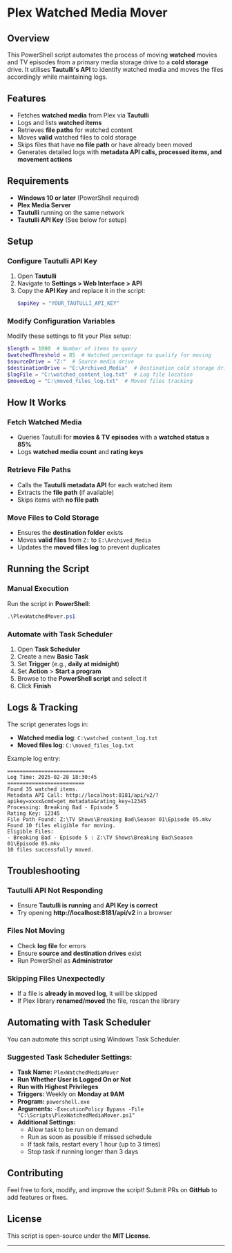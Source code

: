 # Plex Watched Media Mover

## Overview
This PowerShell script automates the process of moving **watched** movies and TV episodes from a primary media storage drive to a **cold storage** drive. It utilises **Tautulli's API** to identify watched media and moves the files accordingly while maintaining logs.

## Features
- Fetches **watched media** from Plex via **Tautulli**
- Logs and lists **watched items**
- Retrieves **file paths** for watched content
- Moves **valid** watched files to cold storage
- Skips files that have **no file path** or have already been moved
- Generates detailed logs with **metadata API calls, processed items, and movement actions**

## Requirements
- **Windows 10 or later** (PowerShell required)
- **Plex Media Server**
- **Tautulli** running on the same network
- **Tautulli API Key** (See below for setup)

## Setup
### Configure Tautulli API Key
1. Open **Tautulli**
2. Navigate to **Settings > Web Interface > API**
3. Copy the **API Key** and replace it in the script:
   ```powershell
   $apiKey = "YOUR_TAUTULLI_API_KEY"
   ```

### Modify Configuration Variables
Modify these settings to fit your Plex setup:
```powershell
$length = 1000  # Number of items to query
$watchedThreshold = 85  # Watched percentage to qualify for moving
$sourceDrive = "Z:"  # Source media drive
$destinationDrive = "E:\Archived_Media"  # Destination cold storage drive
$logFile = "C:\watched_content_log.txt"  # Log file location
$movedLog = "C:\moved_files_log.txt"  # Moved files tracking
```

## How It Works
### Fetch Watched Media
- Queries Tautulli for **movies & TV episodes** with a **watched status ≥ 85%**
- Logs **watched media count** and **rating keys**

### Retrieve File Paths
- Calls the **Tautulli metadata API** for each watched item
- Extracts the **file path** (if available)
- Skips items with **no file path**

### Move Files to Cold Storage
- Ensures the **destination folder** exists
- Moves **valid files** from `Z:` to `E:\Archived_Media`
- Updates the **moved files log** to prevent duplicates

## Running the Script
### Manual Execution
Run the script in **PowerShell**:
```powershell
.\PlexWatchedMover.ps1
```

### Automate with Task Scheduler
1. Open **Task Scheduler**
2. Create a new **Basic Task**
3. Set **Trigger** (e.g., **daily at midnight**)
4. Set **Action** > **Start a program**
5. Browse to the **PowerShell script** and select it
6. Click **Finish**

## Logs & Tracking
The script generates logs in:
- **Watched media log**: `C:\watched_content_log.txt`
- **Moved files log**: `C:\moved_files_log.txt`

Example log entry:
```
=========================
Log Time: 2025-02-28 18:30:45
=========================
Found 35 watched items.
Metadata API Call: http://localhost:8181/api/v2/?apikey=xxxx&cmd=get_metadata&rating_key=12345
Processing: Breaking Bad - Episode 5
Rating Key: 12345
File Path Found: Z:\TV Shows\Breaking Bad\Season 01\Episode 05.mkv
Found 10 files eligible for moving.
Eligible Files:
- Breaking Bad - Episode 5 : Z:\TV Shows\Breaking Bad\Season 01\Episode 05.mkv
10 files successfully moved.
```

## Troubleshooting
### Tautulli API Not Responding
- Ensure **Tautulli is running** and **API Key is correct**
- Try opening **http://localhost:8181/api/v2** in a browser

### Files Not Moving
- Check **log file** for errors
- Ensure **source and destination drives** exist
- Run PowerShell as **Administrator**

### Skipping Files Unexpectedly
- If a file is **already in moved log**, it will be skipped
- If Plex library **renamed/moved** the file, rescan the library

## Automating with Task Scheduler

You can automate this script using Windows Task Scheduler.

### Suggested Task Scheduler Settings:

- **Task Name:** `PlexWatchedMediaMover`
- **Run Whether User is Logged On or Not**
- **Run with Highest Privileges**
- **Triggers:** Weekly on **Monday at 9AM**
- **Program:** `powershell.exe`
- **Arguments:** `-ExecutionPolicy Bypass -File "C:\Scripts\PlexWatchedMediaMover.ps1"`
- **Additional Settings:**
  - Allow task to be run on demand
  - Run as soon as possible if missed schedule
  - If task fails, restart every 1 hour (up to 3 times)
  - Stop task if running longer than 3 days

## Contributing
Feel free to fork, modify, and improve the script! Submit PRs on **GitHub** to add features or fixes.

## License
This script is open-source under the **MIT License**.

---

